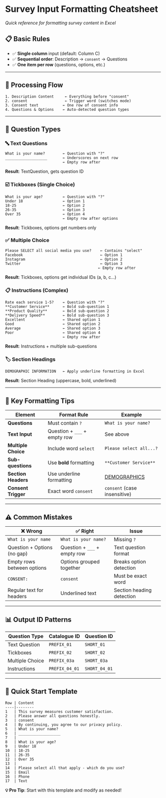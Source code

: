 # Survey Input Formatting Cheatsheet

_Quick reference for formatting survey content in Excel_

## 📋 Basic Rules

-   ✅ **Single column** input (default: Column C)
-   ✅ **Sequential order**: Description → `consent` → Questions
-   ✅ **One item per row** (questions, options, etc.)

---

## 🔄 Processing Flow

```
1. Description Content     ← Everything before "consent"
2. consent                 ← Trigger word (switches mode)
3. Consent text           ← One row of consent info
4. Questions & Options    ← Auto-detected question types
```

---

## 📝 Question Types

### 🔤 Text Questions

```
What is your name?        ← Question with "?"
___________________       ← Underscores on next row
                          ← Empty row after
```

**Result**: TextQuestion, gets question ID

### ☑️ Tickboxes (Single Choice)

```
What is your age?         ← Question with "?"
Under 18                  ← Option 1
18-25                     ← Option 2
26-35                     ← Option 3
Over 35                   ← Option 4
                          ← Empty row after options
```

**Result**: Tickboxes, options get numbers only

### ✅ Multiple Choice

```
Please SELECT all social media you use?    ← Contains "select"
Facebook                                   ← Option 1
Instagram                                  ← Option 2
Twitter                                    ← Option 3
                                          ← Empty row after
```

**Result**: Tickboxes, options get individual IDs (a, b, c...)

### 📋 Instructions (Complex)

```
Rate each service 1-5?    ← Question with "?"
**Customer Service**      ← Bold sub-question 1
**Product Quality**       ← Bold sub-question 2
**Delivery Speed**        ← Bold sub-question 3
Excellent                 ← Shared option 1
Good                      ← Shared option 2
Average                   ← Shared option 3
Poor                      ← Shared option 4
                          ← Empty row after
```

**Result**: Instructions + multiple sub-questions

### 🏷️ Section Headings

```
DEMOGRAPHIC INFORMATION   ← Apply underline formatting in Excel
```

**Result**: Section Heading (uppercase, bold, underlined)

---

## 🎯 Key Formatting Tips

| Element             | Format Rule                  | Example                      |
| ------------------- | ---------------------------- | ---------------------------- |
| **Questions**       | Must contain `?`             | `What is your name?`         |
| **Text Input**      | Question + `___` + empty row | See above                    |
| **Multiple Choice** | Include word `select`        | `Please select all...?`      |
| **Sub-questions**   | Use **bold** formatting      | `**Customer Service**`       |
| **Section Headers** | Use underline formatting     | <u>DEMOGRAPHICS</u>          |
| **Consent Trigger** | Exact word `consent`         | `consent` (case insensitive) |

---

## ⚠️ Common Mistakes

| ❌ Wrong                    | ✅ Right                     | Issue                     |
| --------------------------- | ---------------------------- | ------------------------- |
| `What is your name`         | `What is your name?`         | Missing `?`               |
| Question + Options (no gap) | Question + `___` + empty row | Text question format      |
| Empty rows between options  | Options grouped together     | Breaks option detection   |
| `CONSENT:`                  | `consent`                    | Must be exact word        |
| Regular text for headers    | Underlined text              | Section heading detection |

---

## 📊 Output ID Patterns

| Question Type   | Catalogue ID   | Question ID   |
| --------------- | -------------- | ------------- |
| Text Question   | `PREFIX_01`    | `SHORT_01`    |
| Tickboxes       | `PREFIX_02`    | `SHORT_02`    |
| Multiple Choice | `PREFIX_03a`   | `SHORT_03a`   |
| Instructions    | `PREFIX_04_01` | `SHORT_04_01` |

---

## 🚀 Quick Start Template

```
Row | Content
----|--------
1   | This survey measures customer satisfaction.
2   | Please answer all questions honestly.
3   | consent
4   | By continuing, you agree to our privacy policy.
5   | What is your name?
6   | ___________________
7   |
8   | What is your age?
9   | Under 18
10  | 18-25
11  | 26-35
12  | Over 35
13  |
14  | Please select all that apply - which do you use?
15  | Email
16  | Phone
17  | Text
```

**💡 Pro Tip**: Start with this template and modify as needed!
